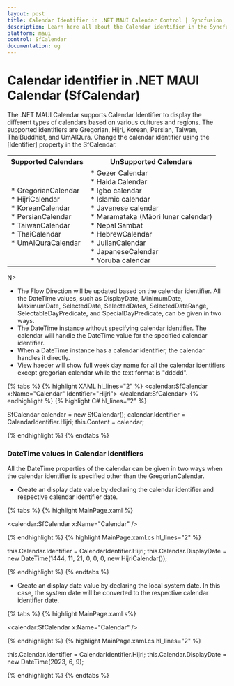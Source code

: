 ```yaml
---
layout: post
title: Calendar Identifier in .NET MAUI Calendar Control | Syncfusion
description: Learn here all about the Calendar identifier in the Syncfusion .NET MAUI Calendar (SfCalendar) control and more details.
platform: maui
control: SfCalendar
documentation: ug
---
```


# Calendar identifier in .NET MAUI Calendar (SfCalendar)
The .NET MAUI Calendar supports Calendar Identifier to display the different types of calendars based on various cultures and regions. The supported identifiers are Gregorian, Hijri, Korean, Persian, Taiwan, ThaiBuddhist, and UmAlQura. Change the calendar identifier using the [Identifier] property in the SfCalendar.

<table>
<tr>
<th>Supported Calendars</th>
<th>UnSupported Calendars</th>
</tr>
<tr>

<td>
* GregorianCalendar<br>
* HijriCalendar<br>
* KoreanCalendar<br>
* PersianCalendar<br>
* TaiwanCalendar<br>
* ThaiCalendar<br>
* UmAlQuraCalendar<br>
</td>

<td>
* Gezer Calendar<br>
* Haida Calendar<br>
* Igbo calendar<br>
* Islamic calendar<br>
* Javanese calendar<br>
* Maramataka (Māori lunar calendar)<br>
* Nepal Sambat<br>
* HebrewCalendar<br>
* JulianCalendar<br>
* JapaneseCalendar<br>
* Yoruba calendar<br>
</td>
</tr>
</table>

N>
* The Flow Direction will be updated based on the calendar identifier. All the DateTime values, such as DisplayDate, MinimumDate, MaximumDate, SelectedDate, SelectedDates, SelectedDateRange, SelectableDayPredicate, and SpecialDayPredicate, can be given in two ways.
* The DateTime instance without specifying calendar identifier. The calendar will handle the DateTime value for the specified calendar identifier.
* When a DateTime instance has a calendar identifier, the calendar handles it directly.
* View haeder will show full week day name for all the calendar identifiers except gregorian calendar while the text format is "ddddd".

{% tabs %}
{% highlight XAML hl_lines="2" %}
<calendar:SfCalendar x:Name="Calendar"
					 Identifier="Hijri">
</calendar:SfCalendar>
{% endhighlight %}
{% highlight C# hl_lines="2" %}

SfCalendar calendar = new SfCalendar();
calendar.Identifier = CalendarIdentifier.Hijri;
this.Content = calendar;

{% endhighlight %}
{% endtabs %}

### DateTime values in Calendar identifiers
All the DateTime properties of the calendar can be given in two ways when the calendar identifier is specified other than the GregorianCalendar.

* Create an display date value by declaring the calendar identifier and respective calendar identifier date.

{% tabs %}
{% highlight MainPage.xaml %}

<calendar:SfCalendar x:Name="Calendar" />

{% endhighlight %}
{% highlight MainPage.xaml.cs hl_lines="2" %}

this.Calendar.Identifier = CalendarIdentifier.Hijri;
this.Calendar.DisplayDate = new DateTime(1444, 11, 21, 0, 0, 0, new HijriCalendar());

{% endhighlight %}
{% endtabs %}

* Create an display date value by declaring the local system date. In this case, the system date will be converted to the respective calendar identifier date.

{% tabs %}
{% highlight MainPage.xaml s%}

<calendar:SfCalendar x:Name="Calendar" />

{% endhighlight %}
{% highlight MainPage.xaml.cs hl_lines="2" %}

this.Calendar.Identifier = CalendarIdentifier.Hijri;
this.Calendar.DisplayDate = new DateTime(2023, 6, 9);

{% endhighlight %}
{% endtabs %}